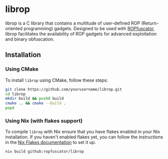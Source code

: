# librop

librop is a C library that contains a multitude of user-defined ROP (Return-oriented programming) gadgets. 
Designed to be used with [ROPfuscator](https://github.com/ropfuscator/ropfuscator), librop facilitates the availability of ROP gadgets for advanced exploitation and binary obfuscation.

## Installation

### Using CMake

To install `librop` using CMake, follow these steps:

```bash
git clone https://github.com/yourusername/librop.git
cd librop
mkdir build && pushd build
cmake .. && cmake --build .
popd
```

### Using Nix (with flakes support)

To compile `librop` with Nix ensure that you have flakes enabled in your Nix installation. If you haven't enabled flakes yet, you can follow the instructions in the [Nix Flakes documentation](https://nixos.wiki/wiki/Flakes) to set it up.

```bash
nix build github:ropfuscator/librop
```